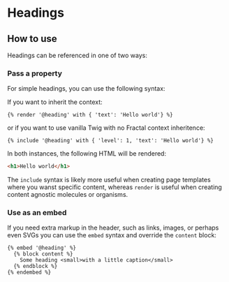 # Headings

## How to use

Headings can be referenced in one of two ways:

### Pass a property

For simple headings, you can use the following syntax:

If you want to inherit the context:

```twig
{% render '@heading' with { 'text': 'Hello world'} %}
```

or if you want to use vanilla Twig with no Fractal context inheritence:

```twig
{% include '@heading' with { 'level': 1, 'text': 'Hello world'} %}
```

In both instances, the following HTML will be rendered:

```html
<h1>Hello world</h1>
```

The `include` syntax is likely more useful when creating page templates where
you wanst specific content, whereas `render` is useful when creating content
agnostic molecules or organisms.

### Use as an embed

If you need extra markup in the header, such as links, images, or perhaps even
SVGs you can use the `embed` syntax and override the `content` block:

```twig
{% embed '@heading' %}
  {% block content %}
    Some heading <small>with a little caption</small>
  {% endblock %}
{% endembed %}
```
